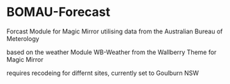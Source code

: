# BOMAU-Forecast

Forcast Module for Magic Mirror utilising data from the Australian Bureau of Meterology

based on the weather Module WB-Weather from the Wallberry Theme for Magic Mirror

requires recodeing for differnt sites, currently set to Goulburn NSW

